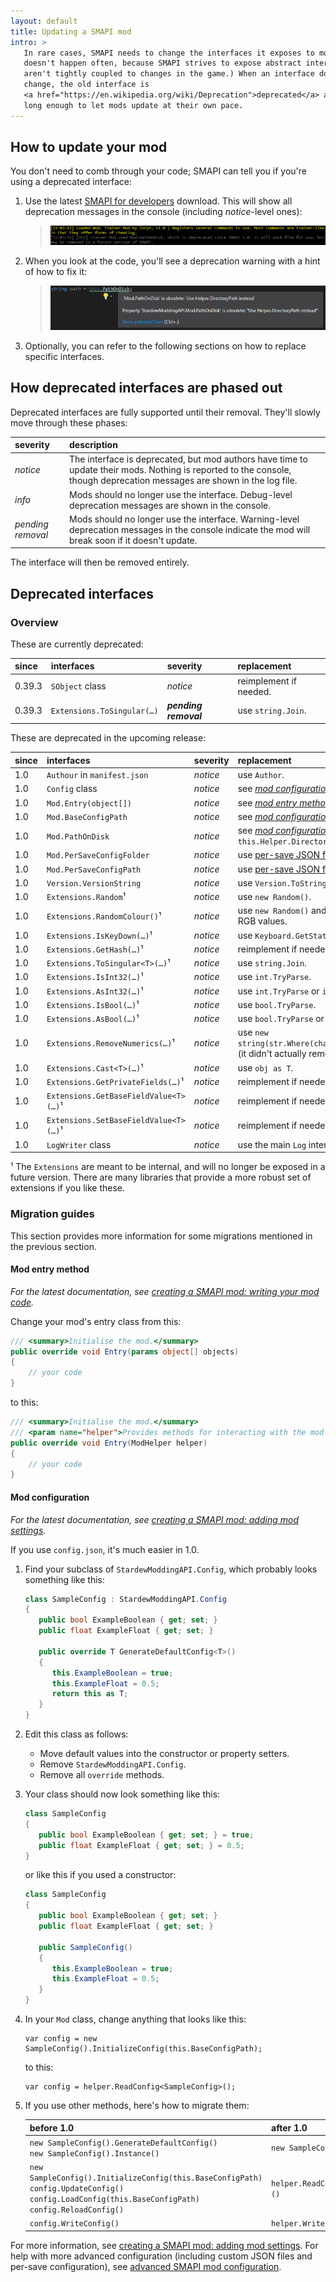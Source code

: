 ```yaml
---
layout: default
title: Updating a SMAPI mod
intro: >
   In rare cases, SMAPI needs to change the interfaces it exposes to mods. (This
   doesn't happen often, because SMAPI strives to expose abstract interfaces that
   aren't tightly coupled to changes in the game.) When an interface does need to
   change, the old interface is
   <a href="https://en.wikipedia.org/wiki/Deprecation">deprecated</a> and supported
   long enough to let mods update at their own pace.
---
```


## How to update your mod
You don't need to comb through your code; SMAPI can tell you if you're using a deprecated interface:

1. Use the latest [SMAPI for developers](https://github.com/Pathoschild/SMAPI/releases) download.
   This will show all deprecation messages in the console (including _notice_-level ones):

   > ![console message for a deprecated interface](images/updating-a-smapi-mod/deprecated-console.png)

2. When you look at the code, you'll see a deprecation warning with a hint of how to fix it:

   > ![intellisense for an obsolete property](images/updating-a-smapi-mod/deprecated-intellisense.png)
   
3. Optionally, you can refer to the following sections on how to replace specific interfaces.

## How deprecated interfaces are phased out
Deprecated interfaces are fully supported until their removal. They'll slowly move through these
phases:

severity          | description
:---------------- | :----------
_notice_          | The interface is deprecated, but mod authors have time to update their mods. Nothing is reported to the console, though deprecation messages are shown in the log file.
_info_            | Mods should no longer use the interface. Debug-level deprecation messages are shown in the console.
_pending removal_ | Mods should no longer use the interface. Warning-level deprecation messages in the console indicate the mod will break soon if it doesn't update.

The interface will then be removed entirely.

## Deprecated interfaces

### Overview
These are currently deprecated:

since  | interfaces                | severity | replacement
:----- | :------------------------ | :------- | :----------
0.39.3 | `SObject` class          | _notice_ | reimplement if needed.
0.39.3 | `Extensions.ToSingular(…)` | ***pending removal*** | use `string.Join`.

These are deprecated in the upcoming release:

since | interfaces                | severity | replacement
:---- | :------------------------ | :------- | :----------
1.0   | `Authour` in `manifest.json` | _notice_ | use `Author`.
1.0   | `Config` class            | _notice_ | see _[mod configuration](#mod-configuration)_.
1.0   | `Mod.Entry(object[])`     | _notice_ | see _[mod entry method](#mod-entry-method)_.
1.0   | `Mod.BaseConfigPath`      | _notice_ | see _[mod configuration](#mod-configuration)_.
1.0   | `Mod.PathOnDisk`          | _notice_ | see _[mod configuration](#mod-configuration)_ or use `this.Helper.DirectoryPath`.
1.0   | `Mod.PerSaveConfigFolder` | _notice_ | use [per-save JSON files](/guides/creating-a-smapi-mod-advanced-config) instead.
1.0   | `Mod.PerSaveConfigPath`   | _notice_ | use [per-save JSON files](/guides/creating-a-smapi-mod-advanced-config) instead.
1.0   | `Version.VersionString`   | _notice_ | use `Version.ToString()`.
1.0   | `Extensions.Random`¹      | _notice_ | use `new Random()`.
1.0   | `Extensions.RandomColour()`¹ | _notice_ | use `new Random()` and construct a color with random RGB values.
1.0   | `Extensions.IsKeyDown(…)`¹ | _notice_ | use `Keyboard.GetState().IsKeyDown`.
1.0   | `Extensions.GetHash(…)`¹ | _notice_ | reimplement if needed.
1.0   | `Extensions.ToSingular<T>(…)`¹ | _notice_ | use `string.Join`.
1.0   | `Extensions.IsInt32(…)`¹    | _notice_ | use `int.TryParse`.
1.0   | `Extensions.AsInt32(…)`¹    | _notice_ | use `int.TryParse` or `int.Parse`.
1.0   | `Extensions.IsBool(…)`¹     | _notice_ | use `bool.TryParse`.
1.0   | `Extensions.AsBool(…)`¹     | _notice_ | use `bool.TryParse` or `bool.Parse`.
1.0   | `Extensions.RemoveNumerics(…)`¹ | _notice_ | use `new string(str.Where(char.IsLetterOrDigit).ToArray())`<br />(it didn't actually remove numerics).
1.0   | `Extensions.Cast<T>(…)`¹   | _notice_ | use `obj as T`.
1.0   | `Extensions.GetPrivateFields(…)`¹ | _notice_ | reimplement if needed.
1.0   | `Extensions.GetBaseFieldValue<T>(…)`¹ | _notice_ | reimplement if needed.
1.0   | `Extensions.SetBaseFieldValue<T>(…)`¹ | _notice_ | reimplement if needed.
1.0   | `LogWriter` class | _notice_ | use the main `Log` interface.

¹ The `Extensions` are meant to be internal, and will no longer be exposed in a future version.
There are many libraries that provide a more robust set of extensions if you like these.

### Migration guides
This section provides more information for some migrations mentioned in the previous section.

#### Mod entry method
_For the latest documentation, see [creating a SMAPI mod: writing your mod code](/guides/creating-a-smapi-mod-1.0#writing-your-mod-code)._

Change your mod's entry class from this:

```c#
/// <summary>Initialise the mod.</summary>
public override void Entry(params object[] objects)
{
    // your code
}
```

to this:

```c#
/// <summary>Initialise the mod.</summary>
/// <param name="helper">Provides methods for interacting with the mod directory, such as read/writing a config file or custom JSON files.</param>
public override void Entry(ModHelper helper)
{
    // your code
}
```

#### Mod configuration
_For the latest documentation, see [creating a SMAPI mod: adding mod settings](/guides/creating-a-smapi-mod-1.0#adding-mod-settings)._

If you use `config.json`, it's much easier in 1.0.

1. Find your subclass of `StardewModdingAPI.Config`, which probably looks something like this:

   ```c#
   class SampleConfig : StardewModdingAPI.Config
   {
      public bool ExampleBoolean { get; set; }
      public float ExampleFloat { get; set; }

      public override T GenerateDefaultConfig<T>()
      {
         this.ExampleBoolean = true;
         this.ExampleFloat = 0.5;
         return this as T;
      }
   }
   ```

2. Edit this class as follows:
   * Move default values into the constructor or property setters.
   * Remove `StardewModdingAPI.Config`.
   * Remove all `override` methods.

3. Your class should now look something like this:

   ```c#
   class SampleConfig
   {
      public bool ExampleBoolean { get; set; } = true;
      public float ExampleFloat { get; set; } = 0.5;
   }
   ```

   or like this if you used a constructor:

   ```c#
   class SampleConfig
   {
      public bool ExampleBoolean { get; set; }
      public float ExampleFloat { get; set; }

      public SampleConfig()
      {
         this.ExampleBoolean = true;
         this.ExampleFloat = 0.5;
      }
   }
   ```
4. In your `Mod` class, change anything that looks like this:

   ```
   var config = new SampleConfig().InitializeConfig(this.BaseConfigPath);
   ```

   to this:

   ```
   var config = helper.ReadConfig<SampleConfig>();
   ```

5. If you use other methods, here's how to migrate them:

   before 1.0 | after 1.0
   :--------- | :--------
   `new SampleConfig().GenerateDefaultConfig()`<br />`new SampleConfig().Instance()` | `new SampleConfig()`
   `new SampleConfig().InitializeConfig(this.BaseConfigPath)`<br />`config.UpdateConfig()`<br />`config.LoadConfig(this.BaseConfigPath)`<br />`config.ReloadConfig()` | `helper.ReadConfig<SampleConfig>()`
   `config.WriteConfig()`  | `helper.WriteConfig(config)`

For more information, see [creating a SMAPI mod: adding mod settings](/guides/creating-a-smapi-mod-1.0#adding-mod-settings).
For help with more advanced configuration (including custom JSON files and per-save configuration),
see [advanced SMAPI mod configuration](/guides/creating-a-smapi-mod-advanced-config).